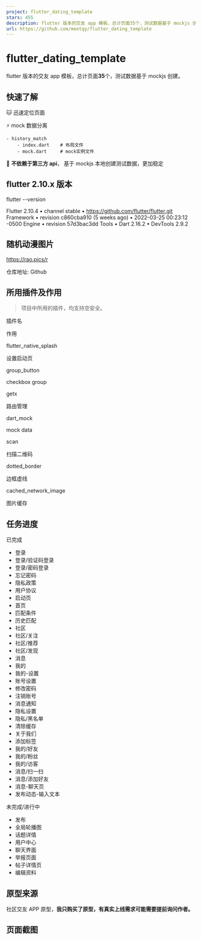 ```yaml
---
project: flutter_dating_template
stars: 455
description: flutter 版本的交友 app 模板，总计页面35个，测试数据基于 mockjs 创建（A dating app template for The Flutter version, with a total of 35 pages, was created based on MockJS.）
url: https://github.com/meetqy/flutter_dating_template
---
```


flutter\_dating\_template
=========================

flutter 版本的交友 app 模板，总计页面**35**个，测试数据基于 mockjs 创建。

快速了解
----

🐱 迅速定位页面

⚡ mock 数据分离

```
- history_match
    - index.dart    # 布局文件
    - mock.dart     # mock实例文件
```

🌊 **不依赖于第三方 api**， 基于 mockjs 本地创建测试数据，更加稳定

flutter 2.10.x 版本
-----------------

flutter --version

Flutter 2.10.4 • channel stable • https://github.com/flutter/flutter.git
Framework • revision c860cba910 (5 weeks ago) • 2022-03-25 00:23:12 -0500
Engine • revision 57d3bac3dd
Tools • Dart 2.16.2 • DevTools 2.9.2

随机动漫图片
------

https://rao.pics/r

仓库地址: Github

所用插件及作用
-------

> 项目中所用的插件，均支持空安全。

插件名

作用

flutter\_native\_splash

设置启动页

group\_button

checkbox group

getx

路由管理

dart\_mock

mock data

scan

扫描二维码

dotted\_border

边框虚线

cached\_network\_image

图片缓存

任务进度
----

已完成

-   登录
-   登录/验证码登录
-   登录/密码登录
-   忘记密码
-   隐私政策
-   用户协议
-   启动页
-   首页
-   匹配条件
-   历史匹配
-   社区
-   社区/关注
-   社区/推荐
-   社区/发现
-   消息
-   我的
-   我的-设置
-   账号设置
-   修改密码
-   注销账号
-   消息通知
-   隐私设置
-   隐私/黑名单
-   清除缓存
-   关于我们
-   添加标签
-   我的/好友
-   我的/粉丝
-   我的/访客
-   消息/扫一扫
-   消息/添加好友
-   消息-聊天页
-   发布动态-输入文本

未完成/进行中

-   发布
-   全局轮播图
-   话题详情
-   用户中心
-   聊天界面
-   举报页面
-   帖子详情页
-   编辑资料

原型来源
----

社区交友 APP 原型，**我只购买了原型，有真实上线需求可能需要提前询问作者。**

页面截图
----
